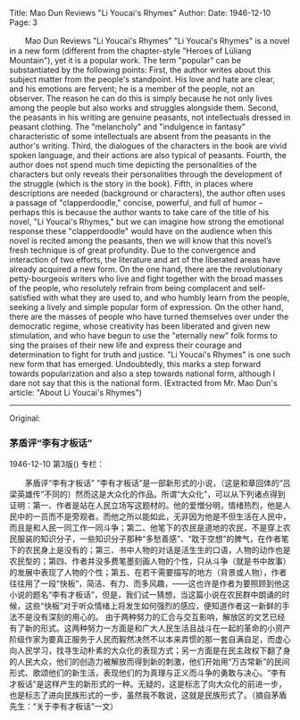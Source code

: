 Title: Mao Dun Reviews "Li Youcai's Rhymes"
Author:
Date: 1946-12-10
Page: 3

　　Mao Dun Reviews "Li Youcai's Rhymes"
    "Li Youcai's Rhymes" is a novel in a new form (different from the chapter-style "Heroes of Lüliang Mountain"), yet it is a popular work. The term "popular" can be substantiated by the following points: First, the author writes about this subject matter from the people's standpoint. His love and hate are clear, and his emotions are fervent; he is a member of the people, not an observer. The reason he can do this is simply because he not only lives among the people but also works and struggles alongside them. Second, the peasants in his writing are genuine peasants, not intellectuals dressed in peasant clothing. The "melancholy" and "indulgence in fantasy" characteristic of some intellectuals are absent from the peasants in the author's writing. Third, the dialogues of the characters in the book are vivid spoken language, and their actions are also typical of peasants. Fourth, the author does not spend much time depicting the personalities of the characters but only reveals their personalities through the development of the struggle (which is the story in the book). Fifth, in places where descriptions are needed (background or characters), the author often uses a passage of "clapperdoodle," concise, powerful, and full of humor – perhaps this is because the author wants to take care of the title of his novel, "Li Youcai's Rhymes," but we can imagine how strong the emotional response these "clapperdoodle" would have on the audience when this novel is recited among the peasants, then we will know that this novel’s fresh technique is of great profundity.
    Due to the convergence and interaction of two efforts, the literature and art of the liberated areas have already acquired a new form. On the one hand, there are the revolutionary petty-bourgeois writers who live and fight together with the broad masses of the people, who resolutely refrain from being complacent and self-satisfied with what they are used to, and who humbly learn from the people, seeking a lively and simple popular form of expression. On the other hand, there are the masses of people who have turned themselves over under the democratic regime, whose creativity has been liberated and given new stimulation, and who have begun to use the "eternally new" folk forms to sing the praises of their new life and express their courage and determination to fight for truth and justice. "Li Youcai's Rhymes" is one such new form that has emerged. Undoubtedly, this marks a step forward towards popularization and also a step towards national form, although I dare not say that this is the national form. (Extracted from Mr. Mao Dun's article: "About Li Youcai's Rhymes")



<hr /> 

Original: 


### 茅盾评“李有才板话”

1946-12-10
第3版()
专栏：

　　茅盾评“李有才板话”
    “李有才板话”是一部新形式的小说，（这是和章回体的“吕梁英雄传”不同的）然而这是大众化的作品。所谓“大众化”，可以从下列诸点得到证明：第一、作者是站在人民立场写这题材的。他的爱憎分明，情绪热烈，他是人民中的一员而不是旁观者。而他之所以能如此，无非因为他是不但生活在人民中，而且是和人民一同工作一同斗争；第二、他笔下的农民是道地的农民，不是穿上农民服装的知识分子，一些知识分子那种“多愁善感”、“耽于空想”的脾气，在作者笔下的农民身上是没有的；第三、书中人物的对话是活生生的口语，人物的动作也是农民型的；第四、作者并没多费笔墨刻画人物的个性，只从斗争（就是书中故事）的发展中表现了人物的个性；第五、在若干需要描写的地方（背景或人物），作者往往用了一段“快板”，简洁、有力、而多风趣，——这也许是作者为要照顾到他这小说的题名“李有才板话”，但是，我们试一猜想，当这篇小说在农民群中朗诵的时候，这些“快板”对于听众情绪上将发生如何强烈的感应，便知道作者这一新鲜的手法不是没有深刻的用心的。
    由于两种努力的汇合与交互影响，解放区的文艺已经有了新的形式。这两种努力一方面是和广大人民生活且战斗在一起的革命的小资产阶级作家为要真正服务于人民而毅然决然不以本来弄惯的那一套自满自足，而虚心向人民学习，找寻生动朴素的大众化的表现方式；另一方面是在民主政权下翻了身的人民大众，他们的创造力被解放而得到新的刺激，他们开始用“万古常新”的民间形式、歌颂他们的新生活，表现他们的为真理与正义而斗争的勇敢与决心。“李有才板话”是这样产生的新形式的一种。无疑的，这是标志了向大众化的前进一步，也是标志了进向民族形式的一步，虽然我不敢说，这就是民族形式了。（摘自茅盾先生：“关于李有才板话”一文）
